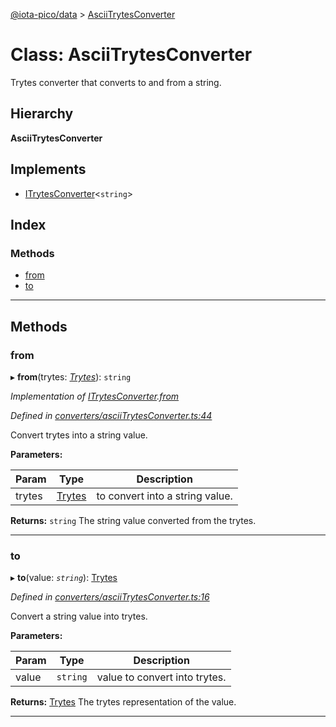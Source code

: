[@iota-pico/data](../README.md) > [AsciiTrytesConverter](../classes/asciitrytesconverter.md)

# Class: AsciiTrytesConverter

Trytes converter that converts to and from a string.

## Hierarchy

**AsciiTrytesConverter**

## Implements

* [ITrytesConverter](../interfaces/itrytesconverter.md)<`string`>

## Index

### Methods

* [from](asciitrytesconverter.md#from)
* [to](asciitrytesconverter.md#to)

---

## Methods

<a id="from"></a>

###  from

▸ **from**(trytes: *[Trytes](trytes.md)*): `string`

*Implementation of [ITrytesConverter](../interfaces/itrytesconverter.md).[from](../interfaces/itrytesconverter.md#from)*

*Defined in [converters/asciiTrytesConverter.ts:44](https://github.com/iota-pico/data/blob/a9ecaa2/src/converters/asciiTrytesConverter.ts#L44)*

Convert trytes into a string value.

**Parameters:**

| Param | Type | Description |
| ------ | ------ | ------ |
| trytes | [Trytes](trytes.md) |  to convert into a string value. |

**Returns:** `string`
The string value converted from the trytes.

___
<a id="to"></a>

###  to

▸ **to**(value: *`string`*): [Trytes](trytes.md)

*Defined in [converters/asciiTrytesConverter.ts:16](https://github.com/iota-pico/data/blob/a9ecaa2/src/converters/asciiTrytesConverter.ts#L16)*

Convert a string value into trytes.

**Parameters:**

| Param | Type | Description |
| ------ | ------ | ------ |
| value | `string` |  value to convert into trytes. |

**Returns:** [Trytes](trytes.md)
The trytes representation of the value.

___

